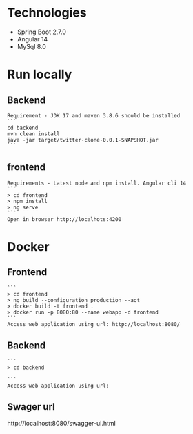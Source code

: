 
# Technologies
- Spring Boot 2.7.0
- Angular 14
- MySql 8.0

# Run locally
## Backend

    Requirement - JDK 17 and maven 3.8.6 should be installed
    ```
    cd backend
    mvn clean install
    java -jar target/twitter-clone-0.0.1-SNAPSHOT.jar
    ```

## frontend
    Requirements - Latest node and npm install. Angular cli 14
    ```
    > cd frontend
    > npm install
    > ng serve
    ```
    Open in browser http://localhots:4200

# Docker   
## Frontend

    ```
    > cd frontend
    > ng build --configuration production --aot
    > docker build -t frontend .
    > docker run -p 8080:80 --name webapp -d frontend
    ```
    Access web application using url: http://localhost:8080/

## Backend
    ```
    > cd backend
    
    ```
    Access web application using url: 


## Swager url
http://localhost:8080/swagger-ui.html